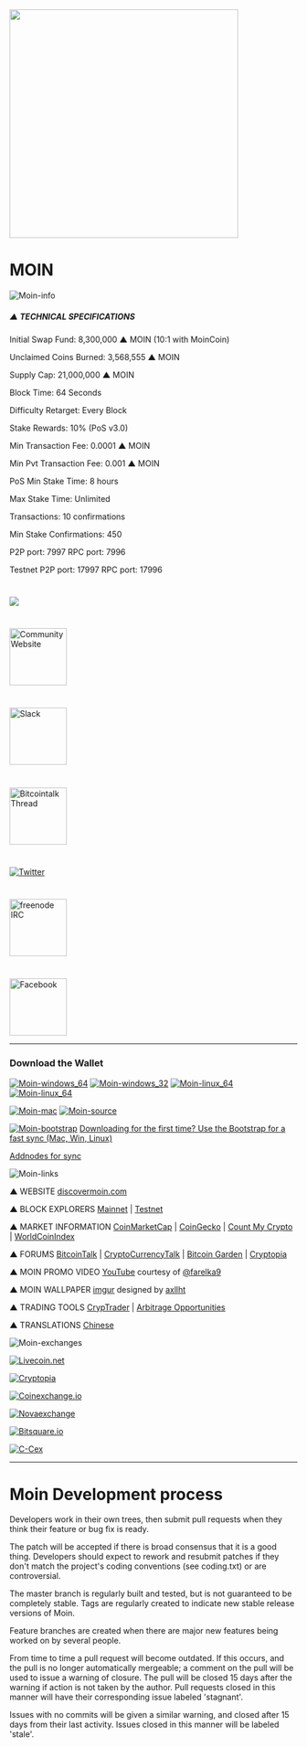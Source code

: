 <img height="400px;" src="http://www.moinmovement.org/uploads/1/7/2/5/17250280/moin-logo-1000x1000_orig.png">

# MOIN


![Moin-info](https://ip.bitcointalk.org/?u=http%3A%2F%2Fi.imgur.com%2FtAcnr9w.jpg&t=580&c=5PmwK70Wig8oYQ)

##### ▲ TECHNICAL SPECIFICATIONS

Initial Swap Fund: 8,300,000 ▲ MOIN (10:1 with MoinCoin)

Unclaimed Coins Burned: 3,568,555 ▲ MOIN

Supply Cap: 21,000,000 ▲ MOIN

Block Time: 64 Seconds

Difficulty Retarget: Every Block

Stake Rewards: 10% (PoS v3.0)

Min Transaction Fee: 0.0001 ▲ MOIN

Min Pvt Transaction Fee: 0.001 ▲ MOIN

PoS Min Stake Time: 8 hours

Max Stake Time: Unlimited

Transactions: 10 confirmations

Min Stake Confirmations: 450

P2P port: 7997 RPC port: 7996

Testnet P2P port: 17997 RPC port: 17996

# <img src="https://ip.bitcointalk.org/?u=http%3A%2F%2Fi.imgur.com%2F0XW4uuk.png&t=580&c=pFacfwa-1R8Ptg">

# <a href="http://moinmovement.org/">
  <img height="100px" alt="Community Website" src="https://discovermoin.com/images/logo.png">
  </a>

# <a href="https://discovermoin.herokuapp.com/">
  <img height="100px" alt="Slack" src="https://ip.bitcointalk.org/?u=http%3A%2F%2Fi.imgur.com%2FdLEg2c6.png&t=580&c=2_J4ESRkfhWaWA">
  </a>

# <a href="https://bitcointalk.org/index.php?topic=1237881.0">
  <img height="100px" alt="Bitcointalk Thread" src="https://dualitypost.files.wordpress.com/2017/05/image1.png?w=193&h=97">
  </a>

# <a href="https://twitter.com/MoinCrypto">
  <img sheight="100px" alt="Twitter" src="https://ip.bitcointalk.org/?u=http%3A%2F%2Fi.imgur.com%2FMLJqPu4.png&t=580&c=8RbbD1ZNhTmYQg">
  </a>

# <a href="https://kiwiirc.com/client/irc.freenode.net/#moin-crypto">
  <img height="100px" alt="freenode IRC" src="https://ip.bitcointalk.org/?u=http%3A%2F%2Fi.imgur.com%2FamUnKGQ.png&t=580&c=UfvXhDnn7dQdHw">
  </a>

# <a href="https://www.facebook.com/moinproject/">
  <img height="100px" alt="Facebook" src="https://ip.bitcointalk.org/?u=https%3A%2F%2Fi.imgur.com%2FSTZtC2X.png&t=580&c=VYL3qpVfDZNitg">
  </a>

-------------------

### Download the Wallet

[![Moin-windows_64](https://ip.bitcointalk.org/?u=https%3A%2F%2Fi.imgur.com%2F7MtpCQu.png&t=580&c=pbo1HslgMpDgmw)](https://github.com/MOIN/moin/releases/download/v1.2.0.0/moin-1.2.0.0-win64.zip) [![Moin-windows_32](https://ip.bitcointalk.org/?u=http%3A%2F%2Fi.imgur.com%2FHGpTxEQ.png&t=580&c=ERjG6b9WhGFalA)](https://github.com/MOIN/moin/releases/download/v1.2.0.0/moin-1.2.0.0-win32.zip) [![Moin-linux_64](https://ip.bitcointalk.org/?u=https%3A%2F%2Fi.imgur.com%2FgBDGTA8.png&t=580&c=d7tGylJyu8TYbw)](https://github.com/MOIN/moin/releases/download/v1.2.0.0/moin-1.2.0.0-linux64.tar.gz) [![Moin-linux_64](https://ip.bitcointalk.org/?u=http%3A%2F%2Fi.imgur.com%2FttTzwzH.png&t=580&c=9JIg7igx2XFXEA)](https://github.com/MOIN/moin/releases/download/v1.2.0.0/moin-1.2.0.0-linux32.tar.gz)

[![Moin-mac](https://ip.bitcointalk.org/?u=https%3A%2F%2Fi.imgur.com%2F2FM3NIZ.png&t=580&c=3X99_XuxLGNfvg)](https://discovermoin.com/moin-1.2.0.0-osx.dmg) [![Moin-source](https://ip.bitcointalk.org/?u=https%3A%2F%2Fi.imgur.com%2FwVo6jbI.png&t=580&c=fDT9xcwoz2Stcw)](https://github.com/MOIN/MOIN)

[![Moin-bootstrap](https://camo.githubusercontent.com/879a7f1dcbce38d81dcce02e2bdc4a36038f03e4/68747470733a2f2f692e696d6775722e636f6d2f4b6a4d316a4d702e6a7067)](https://github.com/MOIN/MOIN-Bootstrap)
 [Downloading for the first time? Use the Bootstrap for a fast sync (Mac, Win, Linux)](https://github.com/MOIN/MOIN-Bootstrap)

[Addnodes for sync](https://discovermoin.com/nodes.txt)

![Moin-links](https://ip.bitcointalk.org/?u=http%3A%2F%2Fi.imgur.com%2FX43vOaJ.png&t=580&c=KpWiQA89AWqk9w)

 ▲ WEBSITE [discovermoin.com](http://discovermoin.com)


▲ BLOCK EXPLORERS [Mainnet](http://explorer.discovermoin.com/)  |  [Testnet](http://testnet.discovermoin.com/)


▲ MARKET INFORMATION   [CoinMarketCap](http://coinmarketcap.com/currencies/moin/)  |  [CoinGecko](https://www.coingecko.com/en/coins/moin)  |  [Count My Crypto](http://www.countmycrypto.com/)  |  [WorldCoinIndex](http://www.worldcoinindex.com/coin/moin)


▲ FORUMS   [BitcoinTalk](bitcointalk.org/index.php?topic=1237881.0) | [CryptoCurrencyTalk](https://cryptocurrencytalk.com/topic/42679-%F0%9F%94%84%F0%9F%94%84%F0%9F%94%84-%E2%80%95%E2%80%95%E2%80%95%E2%80%95%E2%80%95%E2%80%95%E2%80%95%E2%80%95%E2%80%95-%E2%96%B2-moin-%E2%80%95%E2%80%95%E2%80%95%E2%80%95%E2%80%95%E2%80%95%E2%80%95%E2%80%95%E2%80%95-%F0%9F%94%84%F0%9F%94%84%F0%9F%94%84/)  |  [Bitcoin Garden](https://bitcoingarden.org/forum/index.php?topic=5418.0)  |  [Cryptopia](https://www.cryptopia.co.nz/Forum/Thread/612)


▲ MOIN PROMO VIDEO [YouTube](https://youtu.be/tDdkVhmu96o) courtesy of [@farelka9](https://twitter.com/farelka9)


▲ MOIN WALLPAPER [imgur](http://imgur.com/nBjlnXE) designed by [axllht](https://bitcointalk.org/index.php?action=profile;u=536797)


▲ TRADING TOOLS   [CrypTrader](https://cryptrader.com/charts/ccex/moin/btc)  |  [Arbitrage Opportunities](https://www.cryptopia.co.nz/Arbitrage)


▲ TRANSLATIONS   [Chinese](https://bitcointalk.org/index.php?topic=1384343.0)

![Moin-exchanges](https://ip.bitcointalk.org/?u=http%3A%2F%2Fi.imgur.com%2FKVWP1QZ.png&t=580&c=y_gSUwG8mMFD2w)

[![Livecoin.net](https://www.okchanger.com/payment-systems/preview-file/2108)](https://www.livecoin.net/trade/index?currencyPair=MOIN%2FBTC)

[![Cryptopia](http://i.imgur.com/Hx9xuJJ.png)](https://www.cryptopia.co.nz/Exchange/?market=MOIN_BTC)

[![Coinexchange.io](https://www.coinexchange.io/assets/images/logo_new_2.png)](https://www.coinexchange.io/market/MOIN/BTC)

[![Novaexchange](https://novaexchange.com/static/novaexchange_logo_big.png)](https://novaexchange.com/market/BTC_MOIN/)

[![Bitsquare.io](https://3.bp.blogspot.com/-GqaHKH1E53A/WAlqgzPw43I/AAAAAAAACb0/Zp3l6NP_CM4y_0-TpN8Buomb85qG9x6ZgCLcB/s1600/bitsquare.png)](https://bitsquare.io/)

[![C-Cex](https://www.cryptocompare.com/media/20008/ccex-logo.png)](https://c-cex.com/?p=moin-btc)

-------------------

# Moin Development process

Developers work in their own trees, then submit pull requests when they think their feature or bug fix is ready.

The patch will be accepted if there is broad consensus that it is a good thing. Developers should expect to rework and resubmit patches if they don't match the project's coding conventions (see coding.txt) or are controversial.

The master branch is regularly built and tested, but is not guaranteed to be completely stable. Tags are regularly created to indicate new stable release versions of Moin.

Feature branches are created when there are major new features being worked on by several people.

From time to time a pull request will become outdated. If this occurs, and the pull is no longer automatically mergeable; a comment on the pull will be used to issue a warning of closure. The pull will be closed 15 days after the warning if action is not taken by the author. Pull requests closed in this manner will have their corresponding issue labeled 'stagnant'.

Issues with no commits will be given a similar warning, and closed after 15 days from their last activity. Issues closed in this manner will be labeled 'stale'.
